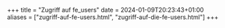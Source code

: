 +++
title = "Zugriff auf fe_users"
date = 2024-01-09T20:23:43+01:00
aliases = ["zugriff-auf-fe-users.html", "zugriff-auf-die-fe-users.html"]
+++
